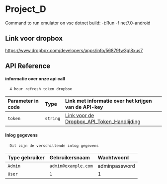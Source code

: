 
# Project_D

Command to run emulator on vsc dotnet build: -t:Run -f net7.0-android



## Link voor dropbox 

https://www.dropbox.com/developers/apps/info/56879fw3gl8xus7


## API Reference

#### informatie over onze api call

```
  4 hour refresh token dropbox
```

| Parameter in code| Type     | Link met informatie over het krijgen van de API-key                |
| :-------- | :------- | :------------------------- |
| `token` | `string` | [Link voor de Dropbox_API_Token_Handlijding](https://github.com/JaySurj/Project_D/blob/main/Dropbox_API_Token_Handleiding.pdf) |





#### Inlog gegevens

```
  Dit zijn de verschillende inlog gegevens 
```

| Type gebruiker |   Gebruikersnaam  |         Wachtwoord    |
| :-------- | :------- | :------------------------- |
| `Admin` | `admin@example.com` | adminpassword|
| `User` | `1` | 1 |






